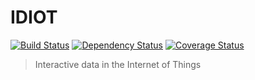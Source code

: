 # IDIOT
[![Build Status](https://travis-ci.org/tenevdev/idiot.svg?branch=master)](https://travis-ci.org/tenevdev/idiot) [![Dependency Status](https://david-dm.org/tenevdev/idiot.svg)](https://david-dm.org/tenevdev/idiot) [![Coverage Status](https://coveralls.io/repos/tenevdev/idiot/badge.svg?branch=develop)](https://coveralls.io/r/tenevdev/idiot?branch=develop)
> Interactive data in the Internet of Things
